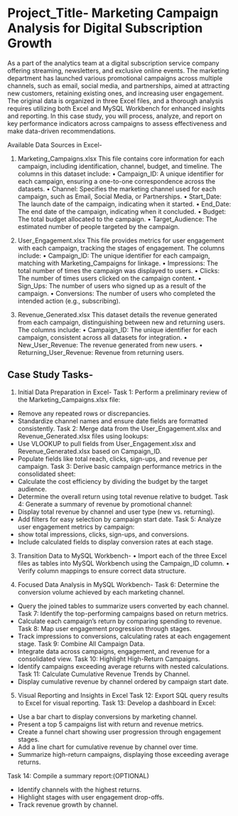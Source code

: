 # Project_Title- Marketing Campaign Analysis for Digital Subscription Growth

As a part of the analytics team at a digital subscription service company offering streaming, newsletters, and exclusive online events. The marketing department has launched various promotional campaigns across multiple channels, such as email, social media, and partnerships, aimed at attracting new customers, retaining existing ones, and increasing user engagement. The original data is organized in three Excel files, and a thorough analysis requires utilizing both Excel and MySQL Workbench for enhanced insights and reporting.
In this case study, you will process, analyze, and report on key performance indicators across campaigns to assess effectiveness and make data-driven recommendations.

Available Data Sources in Excel-

1. Marketing_Campaigns.xlsx
This file contains core information for each campaign, including identification, channel, budget, and timeline. The columns in this dataset include:
• Campaign_ID: A unique identifier for each campaign, ensuring a one-to-one correspondence across the datasets.
• Channel: Specifies the marketing channel used for each campaign, such as Email, Social Media, or Partnerships.
• Start_Date: The launch date of the campaign, indicating when it started.
• End_Date: The end date of the campaign, indicating when it concluded.
• Budget: The total budget allocated to the campaign.
• Target_Audience: The estimated number of people targeted by the campaign.

2. User_Engagement.xlsx
This file provides metrics for user engagement with each campaign, tracking the stages of engagement. The columns include:
• Campaign_ID: The unique identifier for each campaign, matching with Marketing_Campaigns for linkage.
• Impressions: The total number of times the campaign was displayed to users.
• Clicks: The number of times users clicked on the campaign content.
• Sign_Ups: The number of users who signed up as a result of the campaign.
• Conversions: The number of users who completed the intended action (e.g., subscribing).

3. Revenue_Generated.xlsx
This dataset details the revenue generated from each campaign, distinguishing between new and returning users. The columns include:
• Campaign_ID: The unique identifier for each campaign, consistent across all datasets for integration.
• New_User_Revenue: The revenue generated from new users.
• Returning_User_Revenue: Revenue from returning users.

## Case Study Tasks-

1. Initial Data Preparation in Excel-
Task 1: Perform a preliminary review of the Marketing_Campaigns.xlsx file:
  - Remove any repeated rows or discrepancies.
  - Standardize channel names and ensure date fields are formatted consistently.
Task 2: Merge data from the User_Engagement.xlsx and Revenue_Generated.xlsx files using lookups:
  - Use VLOOKUP to pull fields from User_Engagement.xlsx and Revenue_Generated.xlsx based on Campaign_ID.
  - Populate fields like total reach, clicks, sign-ups, and revenue per campaign.
Task 3: Derive basic campaign performance metrics in the consolidated sheet:
  - Calculate the cost efficiency by dividing the budget by the target audience.
  - Determine the overall return using total revenue relative to budget.
Task 4: Generate a summary of revenue by promotional channel:
  - Display total revenue by channel and user type (new vs. returning).
  - Add filters for easy selection by campaign start date.
Task 5: Analyze user engagement metrics by campaign:
  - show total impressions, clicks, sign-ups, and conversions.
  - Include calculated fields to display conversion rates at each stage.

3. Transition Data to MySQL Workbench-
• Import each of the three Excel files as tables into MySQL Workbench using the Campaign_ID column.
• Verify column mappings to ensure correct data structure.

4. Focused Data Analysis in MySQL Workbench-
Task 6: Determine the conversion volume achieved by each marketing channel.
  - Query the joined tables to summarize users converted by each channel.
Task 7: Identify the top-performing campaigns based on return metrics.
  - Calculate each campaign’s return by comparing spending to revenue.
Task 8: Map user engagement progression through stages.
  - Track impressions to conversions, calculating rates at each engagement stage.
Task 9: Combine All Campaign Data.
  - Integrate data across campaigns, engagement, and revenue for a consolidated view.
Task 10: Highlight High-Return Campaigns.
  - Identify campaigns exceeding average returns with nested calculations.
Task 11: Calculate Cumulative Revenue Trends by Channel.
  - Display cumulative revenue by channel ordered by campaign start date.

5. Visual Reporting and Insights in Excel
Task 12: Export SQL query results to Excel for visual reporting.
Task 13: Develop a dashboard in Excel:
  - Use a bar chart to display conversions by marketing channel.
  - Present a top 5 campaigns list with return and revenue metrics.
  - Create a funnel chart showing user progression through engagement stages.
  - Add a line chart for cumulative revenue by channel over time.
  - Summarize high-return campaigns, displaying those exceeding average returns.

Task 14: Compile a summary report:(OPTIONAL)
  - Identify channels with the highest returns.
  - Highlight stages with user engagement drop-offs.
  - Track revenue growth by channel.

 
